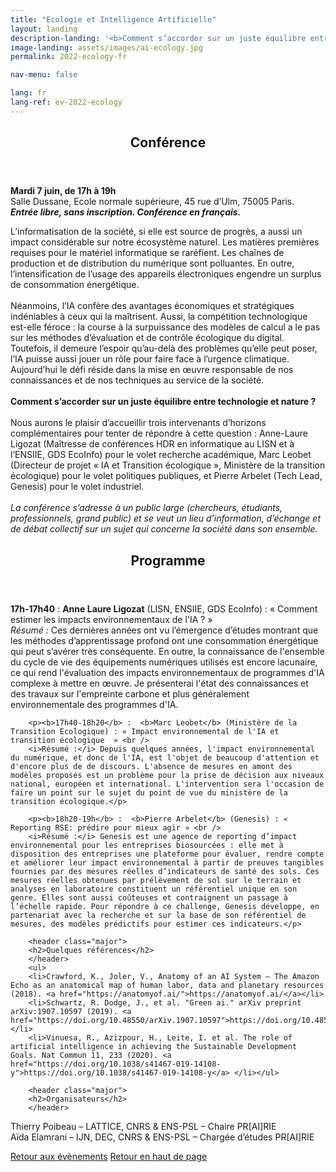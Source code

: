 ```yaml
---
title: "Ecologie et Intelligence Artificielle"
layout: landing
description-landing: '<b>Comment s’accorder sur un juste équilibre entre technologie et nature ?</b>'
image-landing: assets/images/ai-ecology.jpg
permalink: 2022-ecology-fr

nav-menu: false

lang: fr
lang-ref: ev-2022-ecology
---
```


<!-- Main -->
<div id="main">

<!-- One -->
<section id="one">
	<div class="inner">
	<header class="major">
	<h2>Conférence</h2>
	</header>
	<p><b>Mardi 7 juin, de 17h à 19h</b><br />
	Salle Dussane, Ecole normale supérieure, 45 rue d’Ulm, 75005 Paris.<br />
	<b><i>Entrée libre, sans inscription. Conférence en français.</i></b></p>
	<p>L’informatisation de la société, si elle est source de progrès, a aussi un impact considérable sur notre écosystème naturel. Les matières premières requises pour le matériel informatique se raréfient. Les chaînes de production et de distribution du numérique sont polluantes. En outre, l’intensification de l’usage des appareils électroniques engendre un surplus de consommation énergétique.<br /><br />
	Néanmoins, l’IA confère des avantages économiques et stratégiques indéniables à ceux qui la maîtrisent. Aussi, la compétition technologique est-elle féroce : la course à la surpuissance des modèles de calcul a le pas sur les méthodes d’évaluation et de contrôle écologique du digital. Toutefois, il demeure l’espoir qu’au-delà des problèmes qu’elle peut poser, l’IA puisse aussi jouer un rôle pour faire face à l’urgence climatique. Aujourd’hui le défi réside dans la mise en œuvre responsable de nos connaissances et de nos techniques au service de la société.<br /><br />
	<b>Comment s’accorder sur un juste équilibre entre technologie et nature ?</b> <br /> <br/>
	Nous aurons le plaisir d’accueillir trois intervenants d’horizons complémentaires pour tenter de répondre à cette question : Anne-Laure Ligozat (Maîtresse de conférences HDR en informatique au LISN et à l’ENSIIE, GDS EcoInfo) pour le volet recherche académique, Marc Leobet (Directeur de projet « IA et Transition écologique », Ministère de la transition écologique) pour le volet politiques publiques, et Pierre Arbelet (Tech Lead, Genesis) pour le volet industriel.<br /><br/>
	<i>La conférence s’adresse à un public large (chercheurs, étudiants, professionnels, grand public) et se veut un lieu d’information, d’échange et de débat collectif sur un sujet qui concerne la société dans son ensemble.</i></p>
	<header class="major">
	<h2>Programme</h2>
	</header>
		<p>
		<b>17h-17h40</b> :  <b>Anne Laure Ligozat</b>  (LISN, ENSIIE, GDS EcoInfo) : « Comment estimer les impacts environnementaux de l'IA ?  »<br />
		<i>Résumé :</i> Ces dernières années ont vu l’émergence d’études montrant que les méthodes d’apprentissage profond ont une consommation énergétique qui peut s’avérer très conséquente. En outre, la connaissance de l'ensemble du cycle de vie des équipements numériques utilisés est encore lacunaire, ce qui rend l'évaluation des impacts environnementaux de programmes d'IA complexe à mettre en œuvre. Je présenterai l'état des connaissances et des travaux sur l'empreinte carbone et plus généralement environnementale des programmes d'IA.</p>

		<p><b>17h40-18h20</b> :  <b>Marc Leobet</b> (Ministère de la Transition Ecologique) : « Impact environnemental de l'IA et transition écologique  » <br />
		<i>Résumé :</i> Depuis quelques années, l'impact environnemental du numérique, et donc de l'IA, est l'objet de beaucoup d'attention et d'encore plus de de discours. L'absence de mesures en amont des modèles proposés est un problème pour la prise de décision aux niveaux national, européen et international. L'intervention sera l'occasion de faire un point sur le sujet du point de vue du ministère de la transition écologique.</p>

		<p><b>18h20-19h</b> :  <b>Pierre Arbelet</b> (Genesis) : « Reporting RSE: prédire pour mieux agir » <br />
		<i>Résumé :</i> Genesis est une agence de reporting d’impact environnemental pour les entreprises biosourcées : elle met à disposition des entreprises une plateforme pour évaluer, rendre compte et améliorer leur impact environnemental à partir de preuves tangibles fournies par des mesures réelles d’indicateurs de santé des sols. Ces mesures réelles obtenues par prélèvement de sol sur le terrain et analyses en laboratoire constituent un référentiel unique en son genre. Elles sont aussi coûteuses et contraignent un passage à l’échelle rapide. Pour répondre à ce challenge, Genesis développe, en partenariat avec la recherche et sur la base de son référentiel de mesures, des modèles prédictifs pour estimer ces indicateurs.</p>

		<header class="major">
		<h2>Quelques références</h2>
		</header>
		<ul>
		<li>Crawford, K., Joler, V., Anatomy of an AI System – The Amazon Echo as an anatomical map of human labor, data and planetary resources (2018). <a href="https://anatomyof.ai/">https://anatomyof.ai/</a></li>
		<li>Schwartz, R. Dodge, J., et al. "Green ai." arXiv preprint arXiv:1907.10597 (2019). <a href="https://doi.org/10.48550/arXiv.1907.10597">https://doi.org/10.48550/arXiv.1907.10597</a></li>
		<li>Vinuesa, R., Azizpour, H., Leite, I. et al. The role of artificial intelligence in achieving the Sustainable Development Goals. Nat Commun 11, 233 (2020). <a href="https://doi.org/10.1038/s41467-019-14108-y">https://doi.org/10.1038/s41467-019-14108-y</a> </li></ul>

		<header class="major">
		<h2>Organisateurs</h2>
		</header>
<p>Thierry Poibeau – LATTICE, CNRS & ENS-PSL – Chaire PR[AI]RIE<br />
Aïda Elamrani – IJN, DEC, CNRS & ENS-PSL – Chargée d’études PR[AI]RIE
</p>
		<a href="evenements.html" class="button special icon fa-arrow-left">Retour aux évènements</a>
		<a href="#" class="button special icon fa-arrow-up">Retour en haut de page</a>
	</div>
</section>

</div>
